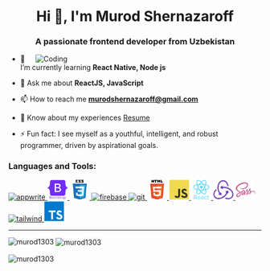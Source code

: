 <h1 align="center">Hi 👋, I'm Murod Shernazaroff</h1>
<h3 align="center">A passionate frontend developer from Uzbekistan</h3>

<img align="right" alt="Coding" width="450" src="https://img.freepik.com/free-vector/hand-drawn-web-developers_23-2148819604.jpg?t=st=1714160175~exp=1714163775~hmac=73d38bc7e653654911e0bd19d1037d30b0a3dedddc860eac3fa6794a934e7876&w=996">

- 🌱 I’m currently learning **React Native, Node js**

- 💬 Ask me about **ReactJS, JavaScript**

- 📫 How to reach me **murodshernazaroff@gmail.com**

- 📄 Know about my experiences <a href="https://drive.google.com/file/d/1g4M691xcVFLxgtMsBuYwS7x4UfOLTKUg/view?usp=sharing" target="blank">Resume</a>

- ⚡ Fun fact: I see myself as a youthful, intelligent, and robust programmer, driven by aspirational goals.


</p>

<h3 align="left">Languages and Tools:</h3>
<p align="left"> <a href="https://appwrite.io" target="_blank" rel="noreferrer"> <img src="https://www.vectorlogo.zone/logos/appwriteio/appwriteio-icon.svg" alt="appwrite" width="40" height="40"/> </a> <a href="https://getbootstrap.com" target="_blank" rel="noreferrer"> <img src="https://raw.githubusercontent.com/devicons/devicon/master/icons/bootstrap/bootstrap-plain-wordmark.svg" alt="bootstrap" width="40" height="40"/> </a> <a href="https://www.w3schools.com/css/" target="_blank" rel="noreferrer"> <img src="https://raw.githubusercontent.com/devicons/devicon/master/icons/css3/css3-original-wordmark.svg" alt="css3" width="40" height="40"/> </a> <a href="https://firebase.google.com/" target="_blank" rel="noreferrer"> <img src="https://www.vectorlogo.zone/logos/firebase/firebase-icon.svg" alt="firebase" width="40" height="40"/> </a> <a href="https://git-scm.com/" target="_blank" rel="noreferrer"> <img src="https://www.vectorlogo.zone/logos/git-scm/git-scm-icon.svg" alt="git" width="40" height="40"/> </a> <a href="https://www.w3.org/html/" target="_blank" rel="noreferrer"> <img src="https://raw.githubusercontent.com/devicons/devicon/master/icons/html5/html5-original-wordmark.svg" alt="html5" width="40" height="40"/> </a> <a href="https://developer.mozilla.org/en-US/docs/Web/JavaScript" target="_blank" rel="noreferrer"> <img src="https://raw.githubusercontent.com/devicons/devicon/master/icons/javascript/javascript-original.svg" alt="javascript" width="40" height="40"/> </a> <a href="https://reactjs.org/" target="_blank" rel="noreferrer"> <img src="https://raw.githubusercontent.com/devicons/devicon/master/icons/react/react-original-wordmark.svg" alt="react" width="40" height="40"/> </a> <a href="https://redux.js.org" target="_blank" rel="noreferrer"> <img src="https://raw.githubusercontent.com/devicons/devicon/master/icons/redux/redux-original.svg" alt="redux" width="40" height="40"/> </a> <a href="https://sass-lang.com" target="_blank" rel="noreferrer"> <img src="https://raw.githubusercontent.com/devicons/devicon/master/icons/sass/sass-original.svg" alt="sass" width="40" height="40"/> </a> <a href="https://tailwindcss.com/" target="_blank" rel="noreferrer"> <img src="https://www.vectorlogo.zone/logos/tailwindcss/tailwindcss-icon.svg" alt="tailwind" width="40" height="40"/> </a> <a href="https://www.typescriptlang.org/" target="_blank" rel="noreferrer"> <img src="https://raw.githubusercontent.com/devicons/devicon/master/icons/typescript/typescript-original.svg" alt="typescript" width="40" height="40"/> </a> </p>

<hr/>

<p><img align="left" src="https://github-readme-stats.vercel.app/api/top-langs?username=murod1303&show_icons=true&locale=en&layout=compact" alt="murod1303" /></p>

<p>&nbsp;<img align="center" src="https://github-readme-stats.vercel.app/api?username=murod1303&show_icons=true&locale=en" alt="murod1303" /></p>

<p><img align="center" src="https://github-readme-streak-stats.herokuapp.com/?user=murod1303&" alt="murod1303" /></p>

